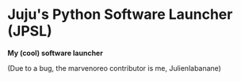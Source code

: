 # Juju's Python Software Launcher (JPSL)
**My (cool) software launcher**

(Due to a bug, the marvenoreo contributor is me, Julienlabanane)
